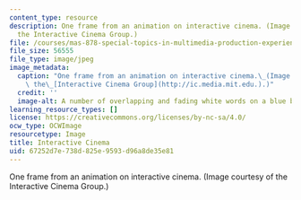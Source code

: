 ```yaml
---
content_type: resource
description: One frame from an animation on interactive cinema. (Image courtesy of
  the Interactive Cinema Group.)
file: /courses/mas-878-special-topics-in-multimedia-production-experiences-in-interactive-art-fall-2003/67252d7e738d825e9593d96a8de35e81_mas-878f03.jpg
file_size: 56555
file_type: image/jpeg
image_metadata:
  caption: "One frame from an animation on interactive cinema.\_(Image courtesy of\
    \ the\_[Interactive Cinema Group](http://ic.media.mit.edu.).)"
  credit: ''
  image-alt: A number of overlapping and fading white words on a blue background.
learning_resource_types: []
license: https://creativecommons.org/licenses/by-nc-sa/4.0/
ocw_type: OCWImage
resourcetype: Image
title: Interactive Cinema
uid: 67252d7e-738d-825e-9593-d96a8de35e81
---
```

One frame from an animation on interactive cinema. (Image courtesy of the Interactive Cinema Group.)